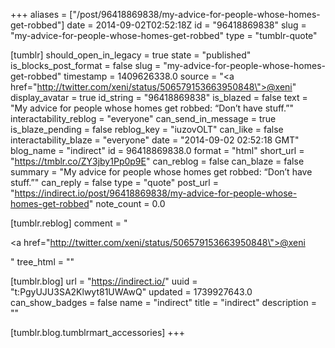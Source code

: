 +++
aliases = ["/post/96418869838/my-advice-for-people-whose-homes-get-robbed"]
date = 2014-09-02T02:52:18Z
id = "96418869838"
slug = "my-advice-for-people-whose-homes-get-robbed"
type = "tumblr-quote"

[tumblr]
should_open_in_legacy = true
state = "published"
is_blocks_post_format = false
slug = "my-advice-for-people-whose-homes-get-robbed"
timestamp = 1409626338.0
source = "<a href=\"http://twitter.com/xeni/status/506579153663950848\">@xeni</a>"
display_avatar = true
id_string = "96418869838"
is_blazed = false
text = "My advice for people whose homes get robbed: “Don&rsquo;t have stuff.”"
interactability_reblog = "everyone"
can_send_in_message = true
is_blaze_pending = false
reblog_key = "iuzovOLT"
can_like = false
interactability_blaze = "everyone"
date = "2014-09-02 02:52:18 GMT"
blog_name = "indirect"
id = 96418869838.0
format = "html"
short_url = "https://tmblr.co/ZY3jby1Pp0p9E"
can_reblog = false
can_blaze = false
summary = "My advice for people whose homes get robbed: “Don’t have stuff.”"
can_reply = false
type = "quote"
post_url = "https://indirect.io/post/96418869838/my-advice-for-people-whose-homes-get-robbed"
note_count = 0.0

[tumblr.reblog]
comment = "<p><a href=\"http://twitter.com/xeni/status/506579153663950848\">@xeni</a></p>"
tree_html = ""

[tumblr.blog]
url = "https://indirect.io/"
uuid = "t:PgyUJU3SA2Klwyt81UWAwQ"
updated = 1739927643.0
can_show_badges = false
name = "indirect"
title = "indirect"
description = ""

[tumblr.blog.tumblrmart_accessories]
+++
